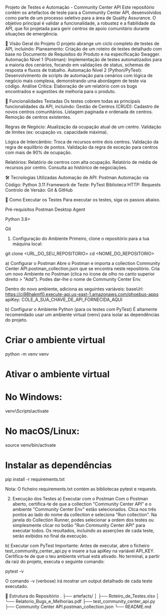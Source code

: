 Projeto de Testes e Automação - Community Center API
Este repositório contém os artefactos de teste para a Community Center API, desenvolvidos como parte de um processo seletivo para a área de Quality Assurance. O objetivo principal é validar a funcionalidade, a robustez e a fiabilidade da API, que foi projetada para gerir centros de apoio comunitário durante situações de emergência.

📜 Visão Geral do Projeto
O projeto abrange um ciclo completo de testes de API, incluindo:
Planeamento: Criação de um roteiro de testes detalhado com base no Documento de Requisitos do Produto e na especificação Swagger.
Automação Nível 1 (Postman): Implementação de testes automatizados para a maioria dos cenários, focando em validações de status, schemas de resposta e fluxos de trabalho.
Automação Nível 2 (Python/PyTest): Desenvolvimento de scripts de automação para cenários com lógica de negócio mais complexa, demonstrando uma abordagem de teste via código.
Análise Crítica: Elaboração de um relatório com os bugs encontrados e sugestões de melhoria para o produto.

🎯 Funcionalidades Testadas
Os testes cobrem todas as principais funcionalidades da API, incluindo:
Gestão de Centros (CRUD):
Cadastro de novos centros comunitários.
Listagem paginada e ordenada de centros.
Remoção de centros existentes.

Regras de Negócio:
Atualização da ocupação atual de um centro.
Validação de limites (ex: ocupação vs. capacidade máxima).

Lógica de Intercâmbio:
Troca de recursos entre dois centros.
Validação da regra de equilíbrio de pontos.
Validação da regra de exceção para centros com mais de 90% de ocupação.

Relatórios:
Relatório de centros com alta ocupação.
Relatório de média de recursos por centro.
Consulta ao histórico de negociações.

🛠️ Tecnologias Utilizadas
Automação de API: Postman
Automação via Código: Python 3.11
Framework de Teste: PyTest
Biblioteca HTTP: Requests
Controlo de Versão: Git & GitHub

🚀 Como Executar os Testes
Para executar os testes, siga os passos abaixo.

Pré-requisitos
Postman Desktop Agent

Python 3.8+

Git

1. Configuração do Ambiente
Primeiro, clone o repositório para a tua máquina local:

git clone <URL_DO_SEU_REPOSITORIO>
cd <NOME_DO_REPOSITORIO>

a) Configurar o Postman
Abre o Postman e importa a collection Community Center API.postman_collection.json que se encontra neste repositório.
Cria um novo Ambiente no Postman (clica no ícone de olho no canto superior direito > "Add"). Podes dar-lhe o nome de Community Center Env.

Dentro do novo ambiente, adiciona as seguintes variáveis:
baseUrl: https://cj98hakmf0.execute-api.us-east-1.amazonaws.com/phoebus-apps
apiKey: COLE_A_SUA_CHAVE_DE_API_FORNECIDA_AQUI

b) Configurar o Ambiente Python (para os testes com PyTest)
É altamente recomendado usar um ambiente virtual (venv) para isolar as dependências do projeto.

# Criar o ambiente virtual
python -m venv venv

# Ativar o ambiente virtual
# No Windows:
venv\Scripts\activate
# No macOS/Linux:
source venv/bin/activate

# Instalar as dependências
pip install -r requirements.txt

Nota: O ficheiro requirements.txt contém as bibliotecas pytest e requests.

2. Execução dos Testes
a) Executar com o Postman
Com o Postman aberto, certifica-te de que a collection "Community Center API" e o ambiente "Community Center Env" estão selecionados.
Clica nos três pontos ao lado do nome da collection e seleciona "Run collection".
Na janela do Collection Runner, podes selecionar a ordem dos testes ou simplesmente clicar no botão "Run Community Center API" para executar todos.
Os resultados, incluindo as asserções de cada teste, serão exibidos no final da execução.

b) Executar com PyTest
Importante: Antes de executar, abre o ficheiro test_community_center_api.py e insere a tua apiKey na variável API_KEY.
Certifica-te de que o teu ambiente virtual está ativado.
No terminal, a partir da raiz do projeto, executa o seguinte comando:

pytest -v

O comando -v (verbose) irá mostrar um output detalhado de cada teste executado.

📂 Estrutura do Repositório
.
├── artefacts/
│   ├── Roteiro_de_Testes.xlsx
│   └── Relatorio_Bugs_e_Melhorias.pdf
├── test_community_center_api.py
├── Community Center API.postman_collection.json
└── README.md
